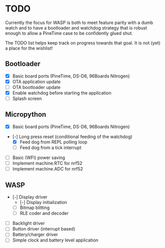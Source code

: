 # TODO

Currently the focus for WASP is both to meet feature parity with a dumb
watch and to have a bootloader and watchdog strategy that is robust enough
to allow a PineTime case to be confidently glued shut.

The TODO list helps keep track on progress towards that goal. It is not
(yet) a place for the wishlist!

## Bootloader

 * [X] Basic board ports (PineTime, DS-D6, 96Boards Nitrogen)
 * [X] OTA application update
 * [ ] OTA bootloader update
 * [X] Enable watchdog before starting the application
 * [ ] Splash screen
  
## Micropython

 * [X] Basic board ports (PineTime, DS-D6, 96Boards Nitrogen)
 * [-] Long press reset (conditional feeding of the watchdog)
   - [X] Feed dog from REPL polling loop
   - [ ] Feed dog from a tick interrupt
 * [ ] Basic (WFI) power saving
 * [ ] Implement machine.RTC for nrf52
 * [ ] Implement machine.ADC for nrf52
 
## WASP

 * [-] Display driver
   - [-] Display initialization
   - [ ] Bitmap blitting
   - [ ] RLE coder and decoder
 * [ ] Backlight driver
 * [ ] Button driver (interrupt based)
 * [ ] Battery/charger driver
 * [ ] Simple clock and battery level application
